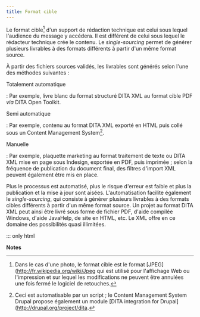```yaml
---
title: Format cible
---
```


Le format cible[^1] d\'un support de rédaction technique est celui sous
lequel l\'audience du message y accédera. Il est différent de celui sous
lequel le rédacteur technique crée le contenu. Le *single-sourcing*
permet de générer plusieurs livrables à des formats différents à partir
d\'un même format source.

À partir des fichiers sources validés, les livrables sont générés selon
l\'une des méthodes suivantes :

Totalement automatique

:   Par exemple, livre blanc du format structuré DITA XML au format
    cible PDF *via* DITA Open Toolkit.

Semi automatique

:   Par exemple, contenu au format DITA XML exporté en HTML puis collé
    sous un Content Management System[^2].

Manuelle

:   Par exemple, plaquette marketing au format traitement de texte ou
    DITA XML mise en page sous Indesign, exportée en PDF, puis
    imprimée ; selon la fréquence de publication du document final, des
    filtres d\'import XML peuvent également être mis en place.

Plus le processus est automatisé, plus le risque d\'erreur est faible et
plus la publication et la mise à jour sont aisées. L\'automatisation
facilite également le *single-sourcing*, qui consiste à générer
plusieurs livrables à des formats cibles différents à partir d\'un même
format source. Un projet au format DITA XML peut ainsi être livré sous
forme de fichier PDF, d\'aide compilée Windows, d\'aide JavaHelp, de
site en HTML, etc. Le XML offre en ce domaine des possibilités quasi
illimitées.

::: only
html

**Notes**


[^1]: Dans le cas d\'une photo, le format cible est le format
    \[JPEG\](<http://fr.wikipedia.org/wiki/Jpeg> qui est utilisé pour
    l\'affichage Web ou l\'impression et sur lequel les modifications ne
    peuvent être annulées une fois fermé le logiciel de retouches.

[^2]: Ceci est automatisable par un script ; le Content Management
    System Drupal propose également un module \[DITA integration for
    Drupal\](<http://drupal.org/project/dita>.
